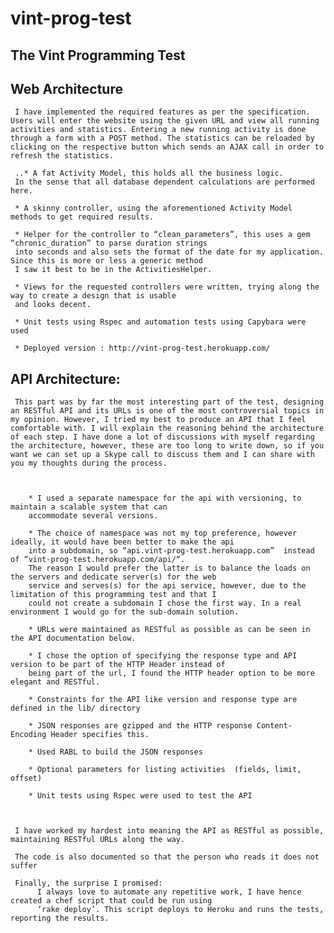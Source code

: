 vint-prog-test
==============

## The Vint Programming Test

## Web Architecture

     I have implemented the required features as per the specification. Users will enter the website using the given URL and view all running activities and statistics. Entering a new running activity is done through a form with a POST method. The statistics can be reloaded by clicking on the respective button which sends an AJAX call in order to refresh the statistics.

     ..* A fat Activity Model, this holds all the business logic.
     In the sense that all database dependent calculations are performed here.
  
     * A skinny controller, using the aforementioned Activity Model methods to get required results.
     
     * Helper for the controller to “clean_parameters”, this uses a gem “chronic_duration” to parse duration strings 
     into seconds and also sets the format of the date for my application. Since this is more or less a generic method 
     I saw it best to be in the ActivitiesHelper.
     
     * Views for the requested controllers were written, trying along the way to create a design that is usable 
     and looks decent.
     
     * Unit tests using Rspec and automation tests using Capybara were used
     
     * Deployed version : http://vint-prog-test.herokuapp.com/
   
 
## API Architecture:

     This part was by far the most interesting part of the test, designing an RESTful API and its URLs is one of the most controversial topics in my opinion. However, I tried my best to produce an API that I feel comfortable with. I will explain the reasoning behind the architecture of each step. I have done a lot of discussions with myself regarding the architecture, however, these are too long to write down, so if you want we can set up a Skype call to discuss them and I can share with you my thoughts during the process.



        * I used a separate namespace for the api with versioning, to maintain a scalable system that can 
        accommodate several versions. 
        
        * The choice of namespace was not my top preference, however ideally, it would have been better to make the api
        into a subdomain, so “api.vint-prog-test.herokuapp.com”  instead of “vint-prog-test.herokuapp.com/api/“. 
        The reason I would prefer the latter is to balance the loads on the servers and dedicate server(s) for the web
        service and serves(s) for the api service, however, due to the limitation of this programming test and that I
        could not create a subdomain I chose the first way. In a real environment I would go for the sub-domain solution.
        
        * URLs were maintained as RESTful as possible as can be seen in the API documentation below.
        
        * I chose the option of specifying the response type and API version to be part of the HTTP Header instead of
        being part of the url, I found the HTTP header option to be more elegant and RESTful.
        
        * Constraints for the API like version and response type are defined in the lib/ directory
        
        * JSON responses are gzipped and the HTTP response Content-Encoding Header specifies this.
        
        * Used RABL to build the JSON responses
        
        * Optional parameters for listing activities  (fields, limit, offset)
        
        * Unit tests using Rspec were used to test the API



     I have worked my hardest into meaning the API as RESTful as possible, maintaining RESTful URLs along the way.
     
     The code is also documented so that the person who reads it does not suffer
     
     Finally, the surprise I promised:
          I always love to automate any repetitive work, I have hence created a chef script that could be run using
          ‘rake deploy’. This script deploys to Heroku and runs the tests, reporting the results.

